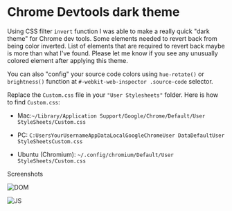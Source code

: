 Chrome Devtools dark theme
===========================

Using CSS filter `invert` function I was able to make a really quick "dark theme" for Chrome dev tools.
Some elements needed to revert back from being color inverted. List of elements that are required to 
revert back maybe is more than what I've found. Please let me know if you see any unusually colored element 
after applying this theme.

You can also "config" your source code colors using `hue-rotate()` or `brightness()` function at
`#-webkit-web-inspector .source-code` selector.

Replace the `Custom.css` file in your `"User Stylesheets"` folder. Here is how to find `Custom.css`:

* Mac:`~/Library/Application Support/Google/Chrome/Default/User StyleSheets/Custom.css`

* PC: `C:UsersYourUsernameAppDataLocalGoogleChromeUser DataDefaultUser StyleSheetsCustom.css`

* Ubuntu (Chromium): `~/.config/chromium/Default/User StyleSheets/Custom.css`

Screenshots

![DOM](http://i.imgur.com/RZ1bq.png "DOM")

![JS](http://i.imgur.com/XLLYF.png "JS")
